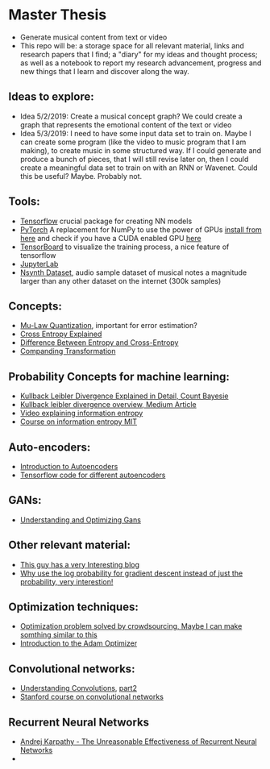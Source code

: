# Master Thesis

* Generate musical content from text or video
* This repo will be: a storage space for all relevant material, links and research papers that I find; a "diary" for my ideas and thought process; as well as a notebook to report my research advancement, progress and new things that I learn and discover along the way.

## Ideas to explore:
* Idea 5/2/2019: Create a musical concept graph? We could create a graph that represents the emotional content of the text or video
* Idea 5/3/2019: I need to have some input data set to train on. Maybe I can create some program (like the video to music program that I am making), to create music in some structured way. If I could generate and produce a bunch of pieces, that I will still revise later on, then I could create a meaningful data set to train on with an RNN or Wavenet. Could this be useful? Maybe. Probably not.

## Tools:
* [Tensorflow](https://www.tensorflow.org/install) crucial package for creating NN models
* [PyTorch](https://pytorch.org/tutorials/beginner/blitz/tensor_tutorial.html) A replacement for NumPy to use the power of GPUs [install from here](https://pytorch.org/get-started/locally/) and check if you have a CUDA enabled GPU [here](https://developer.nvidia.com/cuda-gpus)
* [TensorBoard](https://www.tensorflow.org/guide/summaries_and_tensorboard#setup) to visualize the training process, a nice feature of tensorflow
* [JupyterLab](https://jupyterlab.readthedocs.io/en/stable/getting_started/installation.html)
* [Nsynth Dataset](https://magenta.tensorflow.org/datasets/nsynth), audio sample dataset of musical notes a magnitude larger than any other dataset on the internet (300k samples)

## Concepts:
* [Mu-Law Quantization](https://en.wikipedia.org/wiki/%CE%9C-law_algorithm), important for error estimation?
* [Cross Entropy Explained](https://stackoverflow.com/questions/41990250/what-is-cross-entropy)
* [Difference Between Entropy and Cross-Entropy](https://towardsdatascience.com/demystifying-cross-entropy-e80e3ad54a8)
* [Companding Transformation](https://en.wikipedia.org/wiki/Companding)

## Probability Concepts for machine learning:
* [Kullback Leibler Divergence Explained in Detail, Count Bayesie](https://www.countbayesie.com/blog/2017/5/9/kullback-leibler-divergence-explained)
* [Kullback leibler divergence overview, Medium Article](https://medium.com/@samsachedina/demystified-kullback-leibler-divergence-3971f956ef34)
* [Video explaining information entropy](https://www.youtube.com/watch?v=LodZWzrbayY)
* [Course on information entropy MIT](https://www.youtube.com/watch?list=PLDDE03B3BDCA1D9B1&v=phxsQrZQupo)

## Auto-encoders:
* [Introduction to Autoencoders](https://towardsdatascience.com/deep-inside-autoencoders-7e41f319999f)
* [Tensorflow code for different autoencoders](https://github.com/nathanhubens/Autoencoders)

## GANs:
* [Understanding and Optimizing Gans](https://towardsdatascience.com/understanding-and-optimizing-gans-going-back-to-first-principles-e5df8835ae18)

## Other relevant material:
* [This guy has a very Interesting blog](https://www.countbayesie.com/all-posts)
* [Why use the log probability for gradient descent instead of just the probability, very interestion!](https://stats.stackexchange.com/questions/174481/why-to-optimize-max-log-probability-instead-of-probability)

## Optimization techniques:
* [Optimization problem solved by crowdsourcing, Maybe I can make somthing similar to this](https://koyama.xyz/project/sequential_line_search/)
* [Introduction to the Adam Optimizer](https://machinelearningmastery.com/adam-optimization-algorithm-for-deep-learning/)

## Convolutional networks:
* [Understanding Convolutions](https://adeshpande3.github.io/A-Beginner%27s-Guide-To-Understanding-Convolutional-Neural-Networks/), [part2](
https://adeshpande3.github.io/adeshpande3.github.io/A-Beginner's-Guide-To-Understanding-Convolutional-Neural-Networks-Part-2/)
* [Stanford course on convolutional networks](http://cs231n.github.io/)

## Recurrent Neural Networks
* [Andrej Karpathy - The Unreasonable Effectiveness of Recurrent Neural Networks](http://karpathy.github.io/2015/05/21/rnn-effectiveness/)
* 


